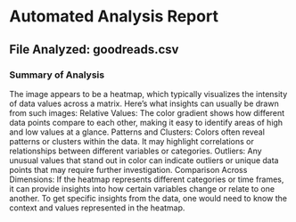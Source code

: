 # Automated Analysis Report

## File Analyzed: goodreads.csv

### Summary of Analysis

The image appears to be a heatmap, which typically visualizes the intensity of data values across a matrix. Here’s what insights can usually be drawn from such images:
Relative Values: The color gradient shows how different data points compare to each other, making it easy to identify areas of high and low values at a glance.
Patterns and Clusters: Colors often reveal patterns or clusters within the data. It may highlight correlations or relationships between different variables or categories.
Outliers: Any unusual values that stand out in color can indicate outliers or unique data points that may require further investigation.
Comparison Across Dimensions: If the heatmap represents different categories or time frames, it can provide insights into how certain variables change or relate to one another.
To get specific insights from the data, one would need to know the context and values represented in the heatmap.

